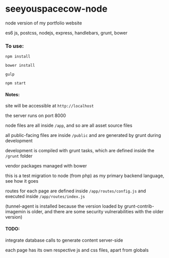 # seeyouspacecow-node
node version of my portfolio website

es6 js, postcss, nodejs, express, handlebars, grunt, bower

### To use:

`npm install`

`bower install`

`gulp`

`npm start`

#### Notes:

site will be accessible at `http://localhost` 

the server runs on port 8000

node files are all inside `/app`, and so are all asset source files

all public-facing files are inside `/public` and are generated by grunt during development

development is compiled with grunt tasks, which are defined inside the `/grunt` folder

vendor packages managed with bower

this is a test migration to node (from php) as my primary backend language, see how it goes

routes for each page are defined inside `/app/routes/config.js` and executed inside `/app/routes/index.js`

(tunnel-agent is installed because the version loaded by grunt-contrib-imagemin is older, and there are some security vulnerabilities with the older version)

#### TODO:

integrate database calls to generate content server-side

each page has its own respective js and css files, apart from globals
